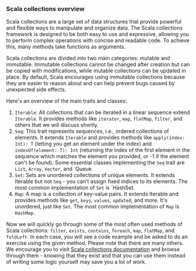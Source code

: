 ### Scala collections overview
Scala collections are a large set of data structures that provide powerful and flexible ways to manipulate and organize data. The Scala collections framework is designed to be both easy to use and expressive, allowing you to perform complex operations with concise and readable code. To achieve this, many methods take functions as arguments.

Scala collections are divided into two main categories: mutable and immutable. Immutable collections cannot be changed after creation but can be copied with modifications, while mutable collections can be updated in place. By default, Scala encourages using immutable collections because they are easier to reason about and can help prevent bugs caused by unexpected side effects.

Here's an overview of the main traits and classes:
1. `Iterable`: All collections that can be iterated in a linear sequence extend `Iterable`. It provides methods like `iterator`, `map`, `flatMap`, `filter`, and others that we will discuss shortly.
2. `Seq`: This trait represents sequences, i.e., ordered collections of elements. It extends `Iterable` and provides methods like `apply(index: Int): T` (letting you get an element under the index) and `indexOf(element: T): Int` (returning the index of the first element in the sequence which matches the element you provided, or -1 if the element can't be found). Some essential classes implementing the `Seq` trait are `List`, `Array`, `Vector`, and `Queue.
3. `Set`: Sets are unordered collections of unique elements. It extends Iterable but not `Seq` - you can't assign fixed indices to its elements. The most common implementation of `Set` is `HashSet.
4. `Map`: A map is a collection of key-value pairs. It extends Iterable and provides methods like `get`, `keys`, `values`, `updated`, and more. It's unordered, just like `Set`. The most common implementation of `Map` is `HashMap`.

Now we will quickly go through some of the most often used methods of Scala collections: `filter`, `exists`, `contains`, `foreach`, `map`, `flatMap`, and `foldLeft`. In each case, you will see a code example and be asked to do an exercise using the given method. Please note that there are many others. We encourage you to visit [Scala collections documentation](https://www.scala-lang.org/api/current/scala/collection/index.html) and browse through them - knowing that they exist and that you can use them instead of writing some logic yourself may save you a lot of work.

